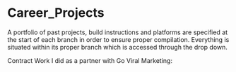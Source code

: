 # Career_Projects
A portfolio of past projects, build instructions and platforms are specified at the start of each branch in order to ensure proper compilation.  Everything is situated within its proper branch which is accessed through the drop down.


Contract Work I did as a partner with Go Viral Marketing:










